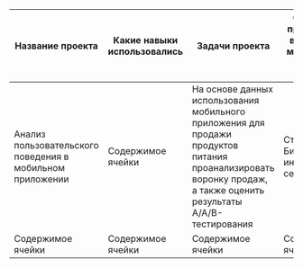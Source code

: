| Название проекта | Какие навыки использовались | Задачи проекта | Сферы и профессии в которых могут быть схожие задачи | Ключевые слова |
| ----------------- | ----------------- | ----------------- | ----------------- | ----------------- |
| Анализ пользовательского поведения в мобильном приложении | Содержимое ячейки | На основе данных использования мобильного приложения для продажи продуктов питания проанализировать воронку продаж, а также оценить результаты A/A/B-тестирования | Стартапы, Бизнес, интернет сервесы | Содержимое ячейки |
| Содержимое ячейки | Содержимое ячейки | Содержимое ячейки | Содержимое ячейки | Содержимое ячейки |

